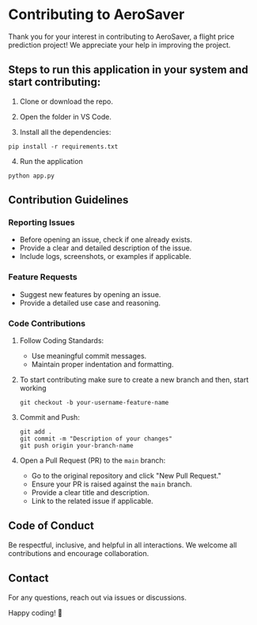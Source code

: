 # Contributing to AeroSaver

Thank you for your interest in contributing to AeroSaver, a flight price prediction project! We appreciate your help in improving the project.


## Steps to run this application in your system and start contributing: 

1. Clone or download the repo.
 
2. Open the folder in VS Code.

3. Install all the dependencies:

```
pip install -r requirements.txt
```

4. Run the application

```
python app.py
```

## Contribution Guidelines

### Reporting Issues
- Before opening an issue, check if one already exists.
- Provide a clear and detailed description of the issue.
- Include logs, screenshots, or examples if applicable.

### Feature Requests
- Suggest new features by opening an issue.
- Provide a detailed use case and reasoning.

### Code Contributions
1. Follow Coding Standards:
   - Use meaningful commit messages.
   - Maintain proper indentation and formatting.
2. To start contributing make sure to create a new branch and then, start working

    ```
    git checkout -b your-username-feature-name
    ```
3. Commit and Push:
   ```
   git add .
   git commit -m "Description of your changes"
   git push origin your-branch-name
   ```
4. Open a Pull Request (PR) to the `main` branch:
   - Go to the original repository and click "New Pull Request."
   - Ensure your PR is raised against the `main` branch.
   - Provide a clear title and description.
   - Link to the related issue if applicable.
   
## Code of Conduct
Be respectful, inclusive, and helpful in all interactions. We welcome all contributions and encourage collaboration.

## Contact
For any questions, reach out via issues or discussions.

Happy coding! 🚀
